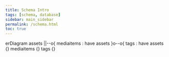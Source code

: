 ```yaml
---
title: Schema Intro
tags: [schema, database]
sidebar: main_sidebar
permalink: /schema.html
toc: true
---
```


<div class="mermaid">
erDiagram
    assets ||--o{ mediaitems : have
    assets }o--o{ tags : have
    assets {}
    mediaitems {}
    tags {}
</div>


